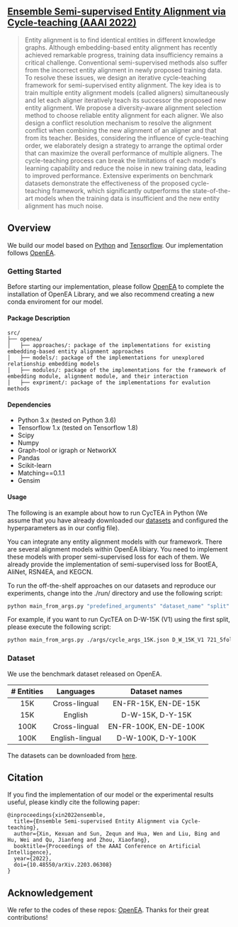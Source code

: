 ## [Ensemble Semi-supervised Entity Alignment via Cycle-teaching (AAAI 2022)](https://arxiv.org/pdf/2203.06308)

> Entity alignment is to find identical entities in different knowledge graphs. Although embedding-based entity alignment has recently achieved remarkable progress, training data insufficiency remains a critical challenge. Conventional semi-supervised methods also suffer from the incorrect entity alignment in newly proposed training data. To resolve these issues, we design an iterative cycle-teaching framework for semi-supervised entity alignment. The key idea is to train multiple entity alignment models (called aligners) simultaneously and let each aligner iteratively teach its successor the proposed new entity alignment. We propose a diversity-aware alignment selection method to choose reliable entity alignment for each aligner. We also design a conflict resolution mechanism to resolve the alignment conflict when combining the new alignment of an aligner and that from its teacher. Besides, considering the influence of cycle-teaching order, we elaborately design a strategy to arrange the optimal order that can maximize the overall performance of multiple aligners. The cycle-teaching process can break the limitations of each model's learning capability and reduce the noise in new training data, leading to improved performance. Extensive experiments on benchmark datasets demonstrate the effectiveness of the proposed cycle-teaching framework, which significantly outperforms the state-of-the-art models when the training data is insufficient and the new entity alignment has much noise. 


## Overview

We build our model based on [Python](https://www.python.org/) and [Tensorflow](https://www.tensorflow.org/). Our implementation follows [OpenEA](https://github.com/nju-websoft/OpenEA).

### Getting Started
Before starting our implementation, please follow [OpenEA](https://github.com/nju-websoft/OpenEA) to complete the installation of OpenEA Library, and we also recommend creating a new conda enviroment for our model.

#### Package Description

```
src/
├── openea/
│   ├── approaches/: package of the implementations for existing embedding-based entity alignment approaches
│   ├── models/: package of the implementations for unexplored relationship embedding models
│   ├── modules/: package of the implementations for the framework of embedding module, alignment module, and their interaction
│   ├── expriment/: package of the implementations for evalution methods
```

#### Dependencies
* Python 3.x (tested on Python 3.6)
* Tensorflow 1.x (tested on Tensorflow 1.8)
* Scipy
* Numpy
* Graph-tool or igraph or NetworkX
* Pandas
* Scikit-learn
* Matching==0.1.1
* Gensim


#### Usage
The following is an example about how to run CycTEA in Python (We assume that you have already downloaded our [datasets](https://www.dropbox.com/s/hbyzesmz1u7ejdu/OpenEA_dataset.zip?dl=0) and configured the hyperparameters as in our config file).

You can integrate any entity alignment models with our framework. There are several alignment models within OpenEA libiary. You need to implement these models with proper semi-supervised loss for each of them. We already provide the implementation of semi-supervised loss for BootEA, AliNet, RSN4EA, and KEGCN.

To run the off-the-shelf approaches on our datasets and reproduce our experiments, change into the ./run/ directory and use the following script:

```bash
python main_from_args.py "predefined_arguments" "dataset_name" "split"
```

For example, if you want to run CycTEA on D-W-15K (V1) using the first split, please execute the following script:

```bash
python main_from_args.py ./args/cycle_args_15K.json D_W_15K_V1 721_5fold/1/
```

### Dataset

We use the benchmark dataset released on OpenEA.

*#* Entities | Languages | Dataset names
:---: | :---: | :---: 
15K | Cross-lingual | EN-FR-15K, EN-DE-15K
15K | English | D-W-15K, D-Y-15K
100K | Cross-lingual | EN-FR-100K, EN-DE-100K
100K | English-lingual | D-W-100K, D-Y-100K

The datasets can be downloaded from [here](https://www.dropbox.com/s/hbyzesmz1u7ejdu/OpenEA_dataset.zip?dl=0).

## Citation
If you find the implementation of our model or the experimental results useful, please kindly cite the following paper:
```
@inproceedings{xin2022ensemble,
  title={Ensemble Semi-supervised Entity Alignment via Cycle-teaching},
  author={Xin, Kexuan and Sun, Zequn and Hua, Wen and Liu, Bing and Hu, Wei and Qu, Jianfeng and Zhou, Xiaofang},
  booktitle={Proceedings of the AAAI Conference on Artificial Intelligence},
  year={2022},
  doi={10.48550/arXiv.2203.06308}
}
```

## Acknowledgement
We refer to the codes of these repos: [OpenEA](https://github.com/nju-websoft/OpenEA). 
Thanks for their great contributions!
